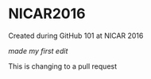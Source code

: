 # NICAR2016
Created during GitHub 101 at NICAR 2016 

<em>made my first edit</em>

This is changing to a pull request
